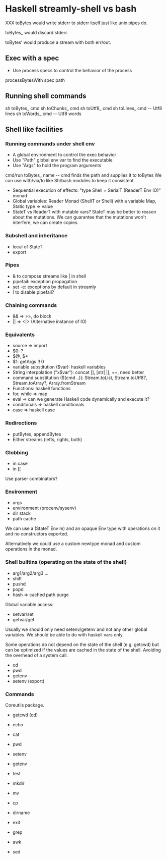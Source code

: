 # Haskell streamly-shell vs bash
XXX toBytes would write stderr to stderr itself just like unix pipes do.

toBytes_ would discard stderr.

toBytes' would produce a stream with both err/out.

## Exec with a spec

* Use process specs to control the behavior of the process

processBytesWith spec path

## Running shell commands

sh toBytes_ cmd
sh toChunks_ cmd
sh toUtf8_ cmd
sh toLines_ cmd -- Utf8 lines
sh toWords_ cmd -- Utf8 words

## Shell like facilities

### Running commands under shell env

* A global environment to control the exec behavior
* Use "Path" global env var to find the executable
* Use "Args" to hold the program arguments

cmd/run toBytes_ name -- cmd finds the path and supplies it to toBytes
We can use with/via/to like Sh/bash modules to keep it consistent.

* Sequential execution of effects: "type Shell = SerialT (ReaderT Env IO)" monad
* Global variables: Reader Monad (ShellT or Shell) with a variable Map, Static type => value
* StateT vs ReaderT with mutable vars? StateT may be better to reason about the
  mutations. We can guarantee that the mutations won't interfere, we can create
  copies.

### Subshell and inheritance

* local of StateT
* export

### Pipes

* & to compose streams like | in shell
* pipefail: exception propagation
* set -e: exceptions by default in streamly
* ! to disable pipefail?

### Chaining commands

* && => >>, do block
* || => <|> (Alternative instance of IO)

### Equivalents

* source => import
* $0: ?
* $@, $*
* $1: getArgs !! 0
* variable substitution ($var): haskell variables
* String interpolation ("x$var"): concat [], [str| |], ++, need better
* command substitution ($(cmd ..)): Stream.toList, Stream.toUtf8?, Stream.toArray?, Array.fromStream
* Functions: haskell functions
* for, while => map
* eval => can we generate Haskell code dynamically and execute it?
* conditonals => haskell conditionals
* case => haskell case

### Redirections

* putBytes, appendBytes
* Either streams (lefts, rights, both)

### Globbing

* in case
* in [[

Use parser combinators?

### Environment

* args
* environment (procenv/sysenv)
* dir stack
* path cache

We can use a (StateT Env m) and an opaque Env type with operations on it and no
constructors exported.

Alternatively we could use a custom newtype monad and custom operations in the
monad.

### Shell builtins (operating on the state of the shell)

* arg1/arg2/arg3 ...
* shift
* pushd
* popd
* hash => cached path purge

Global variable access:
* setvar/set
* getvar/get

Usually we should only need setenv/getenv and not any other global variables.
We should be able to do with haskell vars only.

Some operations do not depend on the state of the shell (e.g. getcwd) but can
be optimized if the values are cached in the state of the shell. Avoiding the
overhead of a system call.

* cd
* pwd
* getenv
* setenv (export)

### Commands

Coreutils package.

* getcwd (cd)
* echo
* cat
* pwd
* setenv
* getenv
* test
* mkdir
* mv
* cp
* dirname
* exit

* grep
* awk
* sed

